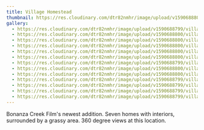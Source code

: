 ```yaml
---
title: Village Homestead
thumbnail: https://res.cloudinary.com/dtr82nmhr/image/upload/v1590688800/village-thumb_luigp9.jpg
gallery:
  - https://res.cloudinary.com/dtr82nmhr/image/upload/v1590688799/village2_gxbn3k.jpg
  - https://res.cloudinary.com/dtr82nmhr/image/upload/v1590688800/village13_row0gf.jpg
  - https://res.cloudinary.com/dtr82nmhr/image/upload/v1590688800/village12_uusote.jpg
  - https://res.cloudinary.com/dtr82nmhr/image/upload/v1590688800/village11_nw4zjl.jpg
  - https://res.cloudinary.com/dtr82nmhr/image/upload/v1590688800/village9_gaxxgs.jpg
  - https://res.cloudinary.com/dtr82nmhr/image/upload/v1590688800/village5_tusixw.jpg
  - https://res.cloudinary.com/dtr82nmhr/image/upload/v1590688799/village8_hl6oq2.jpg
  - https://res.cloudinary.com/dtr82nmhr/image/upload/v1590688800/village6_dcthfa.jpg
  - https://res.cloudinary.com/dtr82nmhr/image/upload/v1590688800/village10_drkpwp.jpg
  - https://res.cloudinary.com/dtr82nmhr/image/upload/v1590688799/village4_y1cm3b.jpg
  - https://res.cloudinary.com/dtr82nmhr/image/upload/v1590688799/village7_ahkffo.jpg
  - https://res.cloudinary.com/dtr82nmhr/image/upload/v1590688799/village1_qwcbfd.jpg
  - https://res.cloudinary.com/dtr82nmhr/image/upload/v1590688799/village3_rc8oal.jpg
---
```

Bonanza Creek Film's newest addition. Seven homes with interiors, surrounded by a grassy area. 360 degree views at this location.